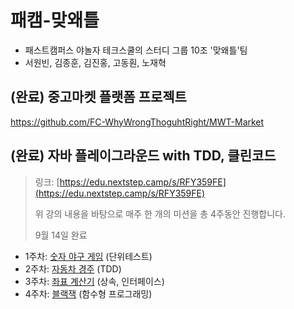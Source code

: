 # 패캠-맞왜틀

* 패스트캠퍼스 야놀자 테크스쿨의 스터디 그룹 10조 '맞왜틀'팀
* 서원빈, 김종훈, 김진홍, 고동훤, 노재혁

## (완료) 중고마켓 플랫폼 프로젝트

https://github.com/FC-WhyWrongThoguhtRight/MWT-Market

## (완료) 자바 플레이그라운드 with TDD, 클린코드

> 링크: [https://edu.nextstep.camp/s/RFY359FE](https://edu.nextstep.camp/s/RFY359FE)
> 
> 위 강의 내용을 바탕으로 매주 한 개의 미션을 총 4주동안 진행합니다.
> 
> 9월 14일 완료

* 1주차: [숫자 야구 게임](https://github.com/FC-WhyWrongThoguhtRight/java-baseball-playground) (단위테스트)
* 2주차: [자동차 경주](https://github.com/FC-WhyWrongThoguhtRight/java-racingcar-playground) (TDD)
* 3주차: [좌표 계산기](https://github.com/FC-WhyWrongThoguhtRight/java-coordinate-playground) (상속, 인터페이스)
* 4주차: [블랙잭](https://github.com/FC-WhyWrongThoguhtRight/java-blackjack-playground) (함수형 프로그래밍)
